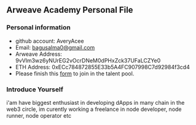 ## Arweave Academy Personal File

### Personal information

- github account: AveryAcee
- Email: bagusalma0@gmail.com
- Arweave Address: 9vVlm3wz6yNUrEG2vOcrDNeM0dPHxZck37UFaLCZYe0
- ETH Address: 0xECc784872855E33b5A4FC907998C7d92984f3cd4
- Please finish this [form](https://docs.google.com/forms/d/e/1FAIpQLSfWA5fIIcBgmRppm3jNz5vmf9Mai_QMVil-2pO4r7YKn_Zhtw/viewform?usp=sf_link) to join in the talent pool.

### Introduce Yourself
 i'am have biggest enthusiast in developing dApps in many chain in the web3 circle, im curently working a freelance in node developer, node runner, node operator etc
